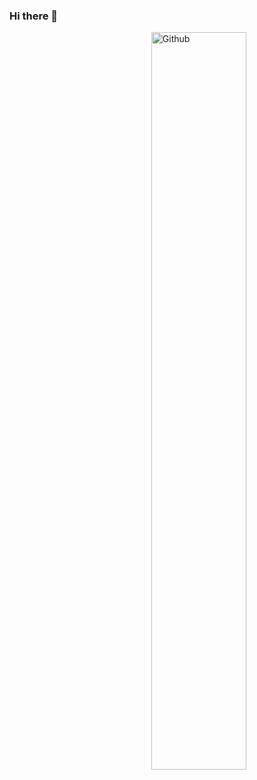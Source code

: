 ### Hi there 👋

<img width="55%" align="right" alt="Github" src="https://raw.githubusercontent.com/onimur/.github/master/.resources/git-header.svg" /> 
